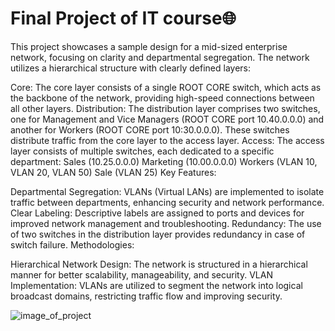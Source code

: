 # Final Project of IT course🌐
This project showcases a sample design for a mid-sized enterprise network, focusing on clarity and departmental segregation. The network utilizes a hierarchical structure with clearly defined layers:

Core: The core layer consists of a single ROOT CORE switch, which acts as the backbone of the network, providing high-speed connections between all other layers.
Distribution: The distribution layer comprises two switches, one for Management and Vice Managers (ROOT CORE port 10.40.0.0.0) and another for Workers (ROOT CORE port 10:30.0.0.0). These switches distribute traffic from the core layer to the access layer.
Access: The access layer consists of multiple switches, each dedicated to a specific department:
Sales (10.25.0.0.0)
Marketing (10.00.0.0.0)
Workers (VLAN 10, VLAN 20, VLAN 50)
Sale (VLAN 25)
Key Features:

Departmental Segregation: VLANs (Virtual LANs) are implemented to isolate traffic between departments, enhancing security and network performance.
Clear Labeling: Descriptive labels are assigned to ports and devices for improved network management and troubleshooting.
Redundancy: The use of two switches in the distribution layer provides redundancy in case of switch failure.
Methodologies:

Hierarchical Network Design: The network is structured in a hierarchical manner for better scalability, manageability, and security.
VLAN Implementation: VLANs are utilized to segment the network into logical broadcast domains, restricting traffic flow and improving security.

![image_of_project](https://github.com/Mosensei7/Desgining-a-network-for-a-company/assets/111107874/c79b91a5-3993-4b20-9c7b-6d61ab018c71)

